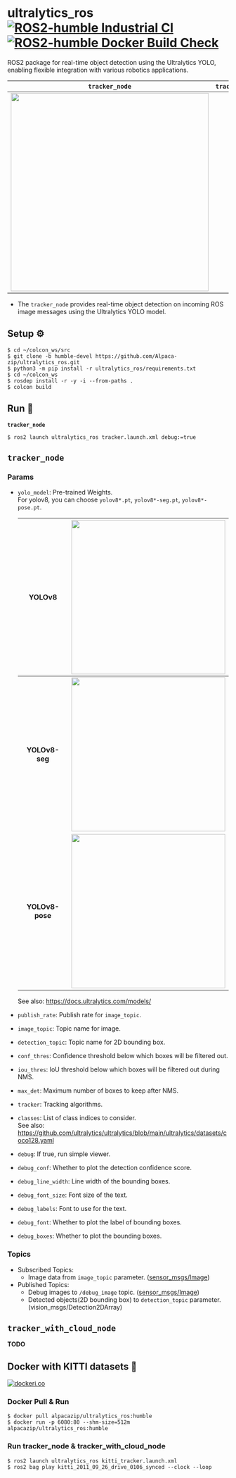 # ultralytics_ros [![ROS2-humble Industrial CI](https://github.com/Alpaca-zip/ultralytics_ros/actions/workflows/humble-ci.yml/badge.svg)](https://github.com/Alpaca-zip/ultralytics_ros/actions/workflows/humble-ci.yml) [![ROS2-humble Docker Build Check](https://github.com/Alpaca-zip/ultralytics_ros/actions/workflows/humble-docker-build-check.yml/badge.svg)](https://github.com/Alpaca-zip/ultralytics_ros/actions/workflows/humble-docker-build-check.yml)
ROS2 package for real-time object detection using the Ultralytics YOLO, enabling flexible integration with various robotics applications.

|  `tracker_node`  |  `tracker_with_cloud_node`  |
| :------------: | :-----------------------: |
| <img src="https://github.com/Alpaca-zip/ultralytics_ros/assets/84959376/9da7dbbf-5cc0-41bc-be82-d481abbf552a" width="450px"> | **TODO** |

- The `tracker_node` provides real-time object detection on incoming ROS image messages using the Ultralytics YOLO model.

## Setup ⚙
```
$ cd ~/colcon_ws/src
$ git clone -b humble-devel https://github.com/Alpaca-zip/ultralytics_ros.git
$ python3 -m pip install -r ultralytics_ros/requirements.txt
$ cd ~/colcon_ws
$ rosdep install -r -y -i --from-paths .
$ colcon build
```
## Run 🚀
**`tracker_node`**
```
$ ros2 launch ultralytics_ros tracker.launch.xml debug:=true
```
## `tracker_node`
### Params
- `yolo_model`: Pre-trained Weights.  
For yolov8, you can choose `yolov8*.pt`, `yolov8*-seg.pt`, `yolov8*-pose.pt`.

  |  YOLOv8  |  <img src="https://github.com/Alpaca-zip/ultralytics_ros/assets/84959376/08770080-bf20-470b-8269-eee7a7c41acc" width="350px">  |
  | :-------------: | :-------------: |
  |  **YOLOv8-seg**  |  <img src="https://github.com/Alpaca-zip/ultralytics_ros/assets/84959376/7bb6650c-769d-41c1-86f7-39fcbf01bc7c" width="350px">  |
  |  **YOLOv8-pose**  |  <img src="https://github.com/Alpaca-zip/ultralytics_ros/assets/84959376/46d2a5ef-193b-4f83-a0b3-6cc0d5a3756c" width="350px">  |
  
  See also: https://docs.ultralytics.com/models/
- `publish_rate`: Publish rate for `image_topic`.
- `image_topic`: Topic name for image.
- `detection_topic`: Topic name for 2D bounding box.
- `conf_thres`: Confidence threshold below which boxes will be filtered out.
- `iou_thres`: IoU threshold below which boxes will be filtered out during NMS.
- `max_det`: Maximum number of boxes to keep after NMS.
- `tracker`: Tracking algorithms.
- `classes`: List of class indices to consider.  
See also: https://github.com/ultralytics/ultralytics/blob/main/ultralytics/datasets/coco128.yaml 
- `debug`:  If true, run simple viewer.
- `debug_conf`:  Whether to plot the detection confidence score.
- `debug_line_width`: Line width of the bounding boxes.
- `debug_font_size`: Font size of the text.
- `debug_labels`: Font to use for the text.
- `debug_font`: Whether to plot the label of bounding boxes.
- `debug_boxes`: Whether to plot the bounding boxes.
### Topics
- Subscribed Topics:
  - Image data from `image_topic` parameter. ([sensor_msgs/Image](https://docs.ros.org/en/api/sensor_msgs/html/msg/Image.html))
- Published Topics:
  - Debug images to `/debug_image` topic. ([sensor_msgs/Image](https://docs.ros.org/en/api/sensor_msgs/html/msg/Image.html))
  - Detected objects(2D bounding box) to `detection_topic` parameter. (vision_msgs/Detection2DArray)
## `tracker_with_cloud_node`
**TODO**
## Docker with KITTI datasets 🐳
[![dockeri.co](https://dockerico.blankenship.io/image/alpacazip/ultralytics_ros)](https://hub.docker.com/r/alpacazip/ultralytics_ros)

### Docker Pull & Run
```
$ docker pull alpacazip/ultralytics_ros:humble
$ docker run -p 6080:80 --shm-size=512m alpacazip/ultralytics_ros:humble
```
### Run tracker_node & tracker_with_cloud_node
```
$ ros2 launch ultralytics_ros kitti_tracker.launch.xml
$ ros2 bag play kitti_2011_09_26_drive_0106_synced --clock --loop
```
